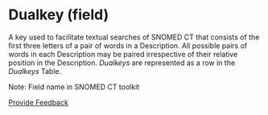 # Dualkey (field)

A key used to facilitate textual searches of SNOMED CT that consists of the first three letters of a pair of words in a Description. All possible pairs of words in each Description may be paired irrespective of their relative position in the Description. _Dualkeys_ are represented as a row in the _Dualkeys_ Table.

Note: Field name in SNOMED CT toolkit






<a href="https://docs.google.com/forms/d/e/1FAIpQLScTmbZIf0UEQwYDkY27EEWBkaiYkHSbR0_9DmFrMLXoQLyL7Q/viewform?usp=pp_url&entry.1767247133=Release+File+Specification&entry.670899847=Dualkey%20%28field%29" class="button primary">Provide Feedback</a>
